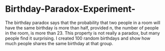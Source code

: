# Birthday-Paradox-Experiment-
The birthday paradox says that the probability that two people in a room will have the same birthday is more than half, provided n,
the number of people in the room, is more than 23. This property is not really a paradox, but many people find it surprising. 
I created 100 random birthdays and show how much people shares the same birthday at that group.
